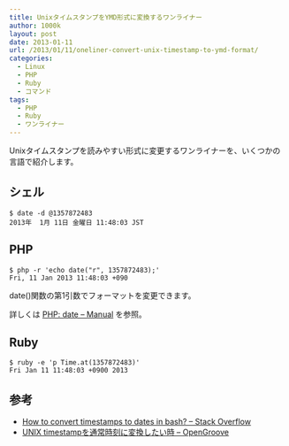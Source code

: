 ```yaml
---
title: UnixタイムスタンプをYMD形式に変換するワンライナー
author: 1000k
layout: post
date: 2013-01-11
url: /2013/01/11/oneliner-convert-unix-timestamp-to-ymd-format/
categories:
  - Linux
  - PHP
  - Ruby
  - コマンド
tags:
  - PHP
  - Ruby
  - ワンライナー
---
```

Unixタイムスタンプを読みやすい形式に変更するワンライナーを、いくつかの言語で紹介します。

## シェル

```
$ date -d @1357872483
2013年  1月 11日 金曜日 11:48:03 JST
```


## PHP

```
$ php -r 'echo date("r", 1357872483);'
Fri, 11 Jan 2013 11:48:03 +090
```


date()関数の第1引数でフォーマットを変更できます。

詳しくは <a href="http://php.net/manual/ja/function.date.php" onclick="_gaq.push(['_trackEvent', 'outbound-article', 'http://php.net/manual/ja/function.date.php', 'PHP: date &#8211; Manual']);" title="PHP: date - Manual">PHP: date &#8211; Manual</a> を参照。

## Ruby

```
$ ruby -e 'p Time.at(1357872483)'
Fri Jan 11 11:48:03 +0900 2013
```


## 参考

  * <a href="http://stackoverflow.com/questions/2371248/how-to-convert-timestamps-to-dates-in-bash" onclick="_gaq.push(['_trackEvent', 'outbound-article', 'http://stackoverflow.com/questions/2371248/how-to-convert-timestamps-to-dates-in-bash', 'How to convert timestamps to dates in bash? &#8211; Stack Overflow']);" title="How to convert timestamps to dates in bash? - Stack Overflow">How to convert timestamps to dates in bash? &#8211; Stack Overflow</a>
  * <a href="http://open-groove.net/linux/change-unix-timestamp/" onclick="_gaq.push(['_trackEvent', 'outbound-article', 'http://open-groove.net/linux/change-unix-timestamp/', 'UNIX timestampを通常時刻に変換したい時 &#8211; OpenGroove']);" title="UNIX timestampを通常時刻に変換したい時 - OpenGroove">UNIX timestampを通常時刻に変換したい時 &#8211; OpenGroove</a>